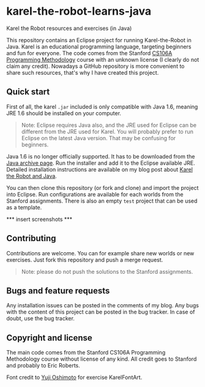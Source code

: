 karel-the-robot-learns-java
===========================

Karel the Robot resources and exercises (in Java)

This repository contains an Eclipse project for running Karel-the-Robot in Java. Karel is an educational programming language, targeting beginners and fun for everyone. The code comes from the Stanford [CS106A Programming Methodology][stanford-cs106a] course with an unknown license (I clearly do not claim any credit). Nowadays a GitHub repository is more convenient to share such resources, that's why I have created this project.

## Quick start

First of all, the karel ``.jar`` included is only compatible with Java 1.6, meaning JRE 1.6 should be installed on your computer.

> Note: Eclipse requires Java also, and the JRE used for Eclipse can be different from the JRE used for Karel. You will probably prefer to run Eclipse on the latest Java version. That may be confusing for beginners.

Java 1.6 is no longer officially supported. It has to be downloaded from the [Java archive page][java-archive]. Run the installer and add it to the Eclipse available JRE. Detailed installation instructions are available on my blog post about [Karel the Robot and Java][ab.io-karel-learns-java].

You can then clone this repository (or fork and clone) and import the project into Eclipse. Run configurations are available for each worlds from the Stanford assignments. There is also an empty ``test`` project that can be used as a template.

*** insert screenshots ***

## Contributing

Contributions are welcome. You can for example share new worlds or new exercises. Just fork this repository and push a merge request.

> Note: please do not push the solutions to the Stanford assignments.

## Bugs and feature requests

Any installation issues can be posted in the comments of my blog. Any bugs with the content of this project can be posted in the bug tracker. In case of doubt, use the bug tracker.

## Copyright and license

The main code comes from the Stanford CS106A Programming Methodology course without license of any kind. All credit goes to Stanford and probably to Eric Roberts.

Font credit to [Yuji Oshimoto][04] for exercise KarelFontArt.

[stanford-cs106a]: https://see.stanford.edu/Course/CS106A
[java-archive]: http://www.oracle.com/technetwork/java/javase/downloads/java-archive-downloads-javase6-419409.html
[ab.io-karel-learns-java]: xxx
[04]:  http://www.04.jp.org/
